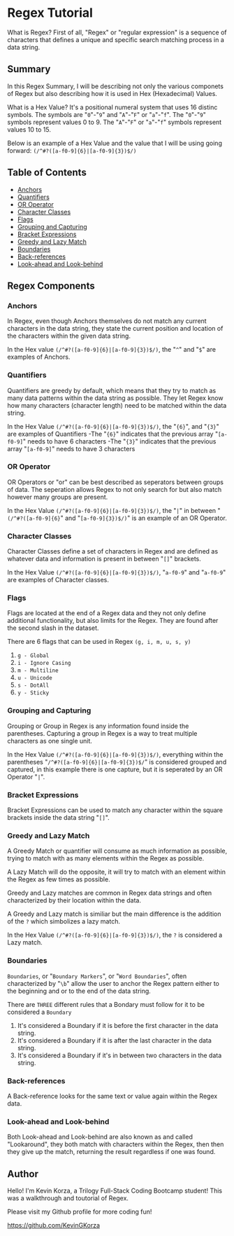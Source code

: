 # Regex Tutorial

What is Regex? First of all, "Regex" or "regular expression" is a sequence of characters that defines a unique and specific search matching process in a data string.

## Summary

In this Regex Summary, I will be describing not only the various componets of Regex but also describing how it is used in Hex (Hexadecimal) Values.

What is a Hex Value? 
It's a positional numeral system that uses 16 distinc symbols.
The symbols are "`0`"-"`9`" and "`A`"-"`F`" or "`a`"-"`f`".
The "`0`"-"`9`" symbols represent values 0 to 9.
The "`A`"-"`F`" or "`a`"-"`f`" symbols represent values 10 to 15.

Below is an example of a Hex Value and the value that I will be using going forward:
`(/^#?([a-f0-9]{6}|[a-f0-9]{3})$/)`



## Table of Contents

- [Anchors](#anchors)
- [Quantifiers](#quantifiers)
- [OR Operator](#or-operator)
- [Character Classes](#character-classes)
- [Flags](#flags)
- [Grouping and Capturing](#grouping-and-capturing)
- [Bracket Expressions](#bracket-expressions)
- [Greedy and Lazy Match](#greedy-and-lazy-match)
- [Boundaries](#boundaries)
- [Back-references](#back-references)
- [Look-ahead and Look-behind](#look-ahead-and-look-behind)

## Regex Components

### Anchors
In Regex, even though Anchors themselves do not match any current characters in the data string, they state the current position and location of the characters within the given data string.

In the Hex value `(/^#?([a-f0-9]{6}|[a-f0-9]{3})$/)`, the "`^`" and "`$`" are examples of Anchors.

 

### Quantifiers
Quantifiers are greedy by default, which means that they try to match as many data patterns within the data string as possible. They let Regex know how many characters (character length) need to be matched within the data string. 

In the Hex Value `(/^#?([a-f0-9]{6}|[a-f0-9]{3})$/)`, the "`{6}`", and "`{3}`" are examples of Quantifiers
    -The "`{6}`" indicates that the previous array "`[a-f0-9]`" needs to have 6 characters 
    -The "`{3}`" indicates that the previous array "`[a-f0-9]`" needs to have 3 characters

### OR Operator
OR Operators or "or" can be best described as seperators between groups of data. The seperation allows Regex to not only search for but also match however many groups are present.

In the Hex Value `(/^#?([a-f0-9]{6}|[a-f0-9]{3})$/)`, the "`|`" in between "`(/^#?([a-f0-9]{6}`" and "`[a-f0-9]{3})$/)`" is an example of an OR Operator.

### Character Classes
Character Classes define a set of characters in Regex and are defined as whatever data and information is present in between "`[]`" brackets.

In the Hex Value `(/^#?([a-f0-9]{6}|[a-f0-9]{3})$/)`, "`a-f0-9`" and "`a-f0-9`" are examples of Character classes. 

### Flags
Flags are located at the end of a Regex data and they not only define additional functionality, but also limits for the Regex. They are found after the second slash in the dataset.

There are 6 flags that can be used in Regex 
`(g, i, m, u, s, y)`

1. `g - Global`
2. `i - Ignore Casing`
3. `m - Multiline`
4. `u - Unicode`
5. `s - DotAll`
6. `y - Sticky `


### Grouping and Capturing
Grouping or Group in Regex is any information found inside the parentheses. Capturing a group in Regex is a way to treat multiple characters as one single unit.

In the Hex Value `(/^#?([a-f0-9]{6}|[a-f0-9]{3})$/)`, everything within the parentheses "`/^#?([a-f0-9]{6}|[a-f0-9]{3})$/`" is considered grouped and captured, in this example there is one capture, but it is seperated by an OR Operator "`|`".

### Bracket Expressions
Bracket Expressions can be used to match any character within the square brackets inside the data string "`[]`".

### Greedy and Lazy Match
A Greedy Match or quantifier will consume as much information as possible, trying to match with as many elements within the Regex as possible.

A Lazy Match will do the opposite, it will try to match with an element within the Regex as few times as possible.

Greedy and Lazy matches are common in Regex data strings and often characterized by their location within the data.

A Greedy and Lazy match is similiar but the main difference is the addition of the `?` which simbolizes a lazy match.

In the Hex Value `(/^#?([a-f0-9]{6}|[a-f0-9]{3})$/)`, the `?` is considered a Lazy match.


### Boundaries
`Boundaries`, or "`Boundary Markers`", or "`Word Boundaries`", often characterized by "`\b`" allow the user to anchor the Regex pattern either to the beginning and or to the end of the data string.

There are `THREE` different rules that a Bondary must follow for it to be considered a `Boundary`
1. It's considered a Boundary if it is before the first character in the data string.
2. It's considered a Boundary if it is after the last character in the data string.
3. It's considered a Boundary if it's in between two characters in the data string.

### Back-references
A Back-reference looks for the same text or value again within the Regex data.

### Look-ahead and Look-behind
Both Look-ahead and Look-behind are also known as and called "Lookaround", they both match with characters within the Regex, then then they give up the match, returning the result regardless if one was found.

## Author
Hello! I'm Kevin Korza, a Trilogy Full-Stack Coding Bootcamp student! This was a walkthrough and toutorial of Regex.

Please visit my Github profile for more coding fun!

https://github.com/KevinGKorza

